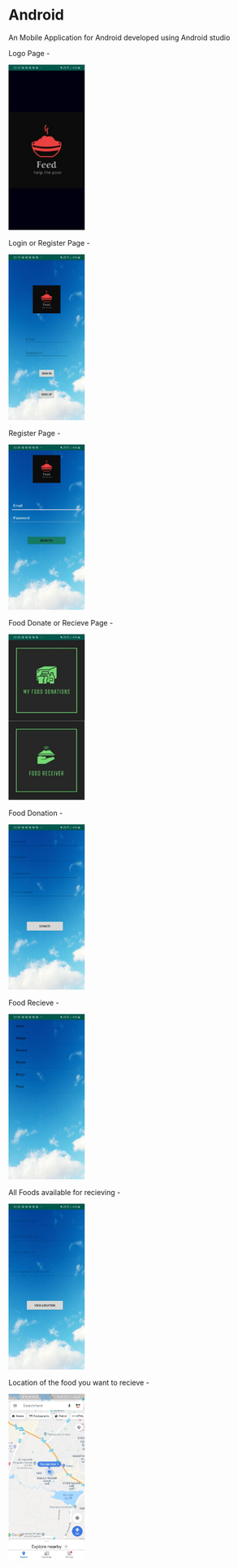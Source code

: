 # Android
An Mobile Application for Android developed using Android studio

Logo Page -

<img src="https://github.com/nizam19/Android/blob/master/ScreenShots/WhatsApp%20Image%202019-11-19%20at%2022.20.59.jpeg" width="150" alt="1">

Login or Register Page -

<img src="https://github.com/nizam19/Android/blob/master/ScreenShots/WhatsApp%20Image%202019-11-19%20at%2022.20.59%20(1).jpeg" width="150" alt="2">

Register Page - 

<img src="https://github.com/nizam19/Android/blob/master/ScreenShots/WhatsApp%20Image%202019-11-19%20at%2022.20.59%20(2).jpeg" width="150" alt="3">

Food Donate or Recieve Page - 

<img src="https://github.com/nizam19/Android/blob/master/ScreenShots/WhatsApp%20Image%202019-11-19%20at%2022.20.59%20(3).jpeg" width="150" alt="4">

Food Donation - 

<img src="https://github.com/nizam19/Android/blob/master/ScreenShots/WhatsApp%20Image%202019-11-19%20at%2022.20.59%20(4).jpeg" width="150" alt="5">

Food Recieve - 

<img src="https://github.com/nizam19/Android/blob/master/ScreenShots/WhatsApp%20Image%202019-11-19%20at%2022.20.59%20(5).jpeg" width="150" alt="6">

All Foods available for recieving - 

<img src="https://github.com/nizam19/Android/blob/master/ScreenShots/WhatsApp%20Image%202019-11-19%20at%2022.20.59%20(6).jpeg" width="150" alt="7">

Location of the food you want to recieve - 

<img src="https://github.com/nizam19/Android/blob/master/ScreenShots/WhatsApp%20Image%202019-11-19%20at%2022.20.59%20(7).jpeg" width="150" alt="8">
